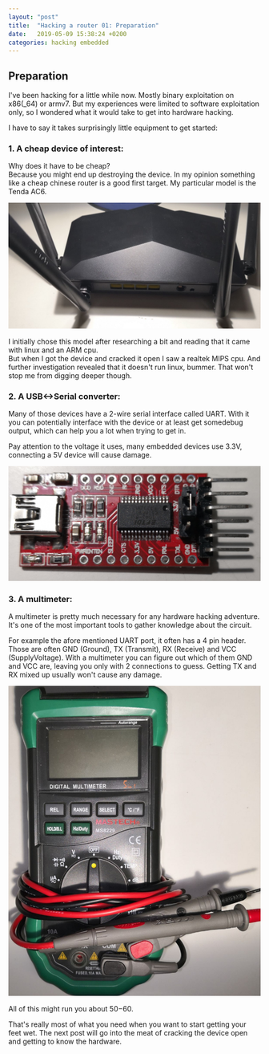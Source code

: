 ```yaml
---
layout: "post"
title:  "Hacking a router 01: Preparation"
date:   2019-05-09 15:38:24 +0200
categories: hacking embedded
---
```


## Preparation

I've been hacking for a little while now.
Mostly binary exploitation on x86(_64) or armv7.
But my experiences were limited to software exploitation only,
so I wondered what it would take to get into hardware hacking.

I have to say it takes surprisingly little equipment to get started:

### 1. A cheap device of interest:
Why does it have to be cheap?  
Because you might end up destroying the device. In my opinion something like a cheap chinese router is a good first target. My particular model is the Tenda AC6.  

![The router](/assets/hackingARouter/01/router.jpg)
    
I initially chose this model after researching a bit 
and reading that it came with linux and an ARM cpu.  
But when I got the device and cracked it open I saw a realtek MIPS cpu.
And further investigation revealed that it doesn't run linux, bummer.
That won't stop me from digging deeper though.

### 2. A USB<->Serial converter:  
Many of those devices have a 2-wire serial interface called UART.
With it you can potentially interface with the device or at least get somedebug output,
which can help you a lot when trying to get in.
    
Pay attention to the voltage it uses, many embedded devices use 3.3V,
connecting a 5V device will cause damage.

![Usb-Serial Converter](/assets/hackingARouter/01/usbSerial.jpg)

### 3. A multimeter:  
A multimeter is pretty much necessary for any hardware hacking adventure.
It's one of the most important tools to gather knowledge about the circuit.
    
For example the afore mentioned UART port, it often has a 4 pin header.
Those are often GND (Ground), TX (Transmit), RX (Receive) and VCC (SupplyVoltage).
With a multimeter you can figure out which of them GND and VCC are,
leaving you only with 2 connections to guess.
Getting TX and RX mixed up usually won't cause any damage.

![Multimeter](/assets/hackingARouter/01/multimeter.jpg)

All of this might run you about $50-$60.

That's really most of what you need when you want to start getting your feet wet.
The next post will go into the meat of cracking the device open and getting to know the hardware.